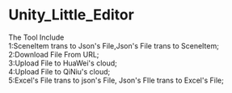 # Unity_Little_Editor
 
The Tool Include  
1:SceneItem trans to Json's File,Json's File trans to SceneItem;  
2:Download File From URL;  
3:Upload File to HuaWei's cloud;  
4:Upload File to QiNiu's cloud;  
5:Excel's File trans to json's File, Json's FIle trans to Excel's File;  
